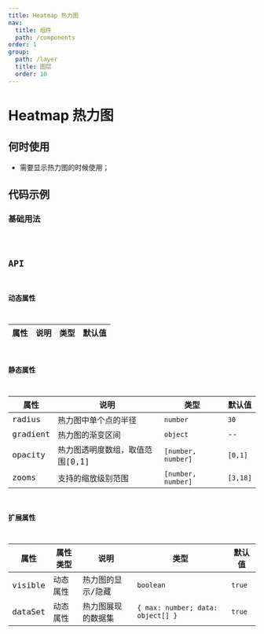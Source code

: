 ```yaml
---
title: Heatmap 热力图
nav:
  title: 组件
  path: /components
order: 1
group:
  path: /layer
  title: 图层
  order: 10
---
```


# Heatmap 热力图

## 何时使用

-  需要显示热力图的时候使用；

## 代码示例

### 基础用法

<code src="./demo/demo-01.tsx" />

## API

### 动态属性

| 属性 |说明|类型|默认值|
|-----|----|----|----|

### 静态属性

| 属性 |说明|类型|默认值|
|-----|----|----|----|
|radius|热力图中单个点的半径| `number` | `30` |
|gradient|热力图的渐变区间| `object` | -- |
|opacity|热力图透明度数组，取值范围[0,1]| `[number, number]` | `[0,1]` |
|zooms|支持的缩放级别范围| `[number, number]` | `[3,18]` |

### 扩展属性

| 属性 |属性类型|说明|类型|默认值|
|-----|-----|----|----|----|
|visible| 动态属性 |热力图的显示/隐藏 | `boolean` | `true` |
|dataSet| 动态属性 |热力图展现的数据集 | `{ max: number; data: object[] }` | `true` |
